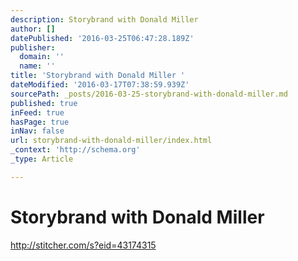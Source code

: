 ```yaml
---
description: Storybrand with Donald Miller
author: []
datePublished: '2016-03-25T06:47:28.189Z'
publisher:
  domain: ''
  name: ''
title: 'Storybrand with Donald Miller '
dateModified: '2016-03-17T07:38:59.939Z'
sourcePath: _posts/2016-03-25-storybrand-with-donald-miller.md
published: true
inFeed: true
hasPage: true
inNav: false
url: storybrand-with-donald-miller/index.html
_context: 'http://schema.org'
_type: Article

---
```

# Storybrand with Donald Miller 

http://stitcher.com/s?eid=43174315
